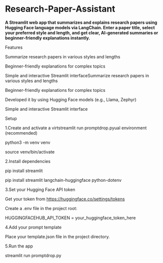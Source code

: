 # Research-Paper-Assistant

**A Streamlit web app that summarizes and explains research papers using Hugging Face language models via LangChain.
Enter a paper title, select your preferred style and length, and get clear, AI-generated summaries or beginner-friendly explanations instantly.**

Features

Summarize research papers in various styles and lengths

Beginner-friendly explanations for complex topics

Simple and interactive Streamlit interfaceSummarize research papers in various styles and lengths

Beginner-friendly explanations for complex topics

Developed it by using Hugging Face models (e.g., Llama, Zephyr)

Simple and interactive Streamlit interface

Setup

1.Create and activate a virtstreamlit run promptdrop.pyual environment (recommended)

 python3 -m venv venv
 
 source venv/bin/activate
 

2.Install dependencies

  pip install streamlit
  
  pip install streamlit langchain-huggingface python-dotenv
  

3.Set your Hugging Face API token

  Get your token from https://huggingface.co/settings/tokens

  Create a .env file in the project root:

  HUGGINGFACEHUB_API_TOKEN = your_huggingface_token_here
  

4.Add your prompt template

  Place your template.json file in the project directory.
  

5.Run the app

  streamlit run promptdrop.py
